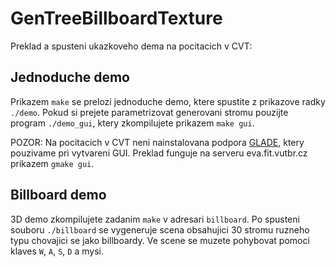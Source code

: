GenTreeBillboardTexture
=======================
Preklad a spusteni ukazkoveho dema na pocitacich v CVT:

Jednoduche demo
----------------
Prikazem `make` se prelozi jednoduche demo, ktere spustite z prikazove radky `./demo`. Pokud si prejete parametrizovat generovani stromu pouzijte program `./demo_gui`, ktery zkompilujete prikazem `make gui`.

POZOR: Na pocitacich v CVT neni nainstalovana podpora [GLADE](http://glade.gnome.org), ktery pouzivame pri vytvareni GUI. Preklad funguje na serveru eva.fit.vutbr.cz prikazem `gmake gui`.

Billboard demo
---------------
3D demo zkompilujete zadanim `make` v adresari `billboard`. Po spusteni souboru `./billboard` se vygeneruje scena obsahujici 30 stromu ruzneho typu chovajici se jako billboardy. Ve scene se muzete pohybovat pomoci klaves `W`, `A`, `S`, `D` a mysi.

